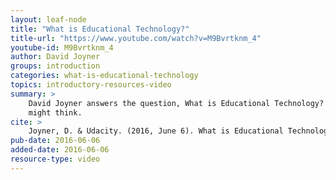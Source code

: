 ```yaml
---
layout: leaf-node
title: "What is Educational Technology?"
title-url: "https://www.youtube.com/watch?v=M9Bvrtknm_4"
youtube-id: M9Bvrtknm_4
author: David Joyner
groups: introduction
categories: what-is-educational-technology
topics: introductory-resources-video
summary: >
    David Joyner answers the question, What is Educational Technology?  It's more than you
    might think.
cite: >
    Joyner, D. & Udacity. (2016, June 6). What is Educational Technology? Retrieved from https://www.youtube.com/watch?v=M9Bvrtknm_4
pub-date: 2016-06-06
added-date: 2016-06-06
resource-type: video
---
```

